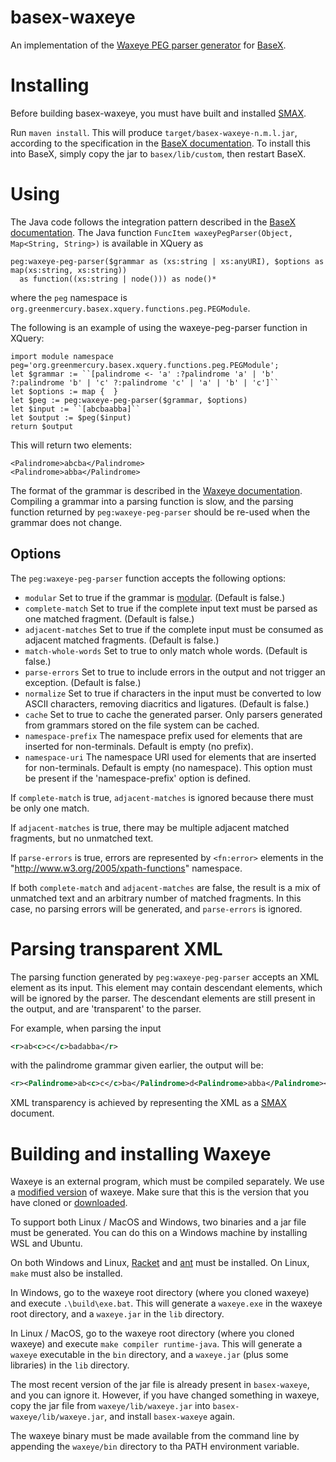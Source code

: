 # basex-waxeye

An implementation of the [Waxeye PEG parser generator](https://waxeye.org/) for [BaseX](https://github.com/BaseXdb/basex).


# Installing

Before building basex-waxeye, you must have built and installed [SMAX](https://github.com/nverwer/SMAX).

Run `maven install`.
This will produce `target/basex-waxeye-n.m.l.jar`, according to the specification in the [BaseX documentation](https://docs.basex.org/main/Repository#java).
To install this into BaseX, simply copy the jar to `basex/lib/custom`,
then restart BaseX.


# Using

The Java code follows the integration pattern described in the [BaseX documentation](https://docs.basex.org/main/Java_Bindings#integration).
The Java function `FuncItem waxeyPegParser(Object, Map<String, String>)`
is available in XQuery as 

```xquery
peg:waxeye-peg-parser($grammar as (xs:string | xs:anyURI), $options as map(xs:string, xs:string))
  as function((xs:string | node())) as node()*
```

where the `peg` namespace is `org.greenmercury.basex.xquery.functions.peg.PEGModule`.

The following is an example of using the waxeye-peg-parser function in XQuery:

```xquery
import module namespace peg='org.greenmercury.basex.xquery.functions.peg.PEGModule';
let $grammar := ``[palindrome <- 'a' :?palindrome 'a' | 'b' ?:palindrome 'b' | 'c' ?:palindrome 'c' | 'a' | 'b' | 'c']``
let $options := map {  }
let $peg := peg:waxeye-peg-parser($grammar, $options)
let $input := ``[abcbaabba]``
let $output := $peg($input)
return $output
```

This will return two elements:

```
<Palindrome>abcba</Palindrome>
<Palindrome>abba</Palindrome>
```

The format of the grammar is described in the [Waxeye documentation](https://waxeye.org/manual).
Compiling a grammar into a parsing function is slow, and the parsing function returned by `peg:waxeye-peg-parser` should be re-used when the grammar does not change.

## Options

The `peg:waxeye-peg-parser` function accepts the following options:

* `modular` Set to true if the grammar is [modular](https://waxeye.org/manual#_modular_grammars). (Default is false.)
* `complete-match` Set to true if the complete input text must be parsed as one matched fragment. (Default is false.)
* `adjacent-matches` Set to true if the complete input must be consumed as adjacent matched fragments. (Default is false.)
* `match-whole-words` Set to true to only match whole words. (Default is false.)
* `parse-errors` Set to true to include errors in the output and not trigger an exception. (Default is false.)
* `normalize` Set to true if characters in the input must be converted to low ASCII characters, removing diacritics and ligatures. (Default is false.)
* `cache` Set to true to cache the generated parser. Only parsers generated from grammars stored on the file system can be cached.
* `namespace-prefix` The namespace prefix used for elements that are inserted for non-terminals. Default is empty (no prefix).
* `namespace-uri` The namespace URI used for elements that are inserted for non-terminals. Default is empty (no namespace). This option must be present if the 'namespace-prefix' option is defined.


If `complete-match` is true, `adjacent-matches` is ignored because there must be only one match.

If `adjacent-matches` is true, there may be multiple adjacent matched fragments, but no unmatched text.

If `parse-errors` is true, errors are represented by `<fn:error>` elements in the "http://www.w3.org/2005/xpath-functions" namespace.

If both `complete-match` and `adjacent-matches` are false, the result is a mix of unmatched text and an arbitrary number of matched fragments.
In this case, no parsing errors will be generated, and `parse-errors` is ignored.


# Parsing transparent XML

The parsing function generated by `peg:waxeye-peg-parser` accepts an XML element as its input.
This element may contain descendant elements, which will be ignored by the parser.
The descendant elements are still present in the output, and are 'transparent' to the parser.

For example, when parsing the input

```xml
<r>ab<c>c</c>badabba</r>
```

with the palindrome grammar given earlier, the output will be:

```xml
<r><Palindrome>ab<c>c</c>ba</Palindrome>d<Palindrome>abba</Palindrome></r>
```

XML transparency is achieved by representing the XML as a [SMAX](https://github.com/nverwer/SMAX) document.


# Building and installing Waxeye

Waxeye is an external program, which must be compiled separately.
We use a [modified version](https://github.com/nverwer/waxeye) of waxeye.
Make sure that this is the version that you have cloned or [downloaded](https://github.com/nverwer/waxeye/archive/refs/heads/master.zip).

To support both Linux / MacOS and Windows, two binaries and a jar file must be generated.
You can do this on a Windows machine by installing WSL and Ubuntu.

On both Windows and Linux, [Racket](http://racket-lang.org) and [ant](https://ant.apache.org/) must be installed.
On Linux, `make` must also be installed.

In Windows, go to the waxeye root directory (where you cloned waxeye) and execute `.\build\exe.bat`.
This will generate a `waxeye.exe` in the waxeye root directory, and a `waxeye.jar` in the `lib` directory.

In Linux / MacOS, go to the waxeye root directory (where you cloned waxeye) and execute `make compiler runtime-java`.
This will generate a `waxeye` executable in the `bin` directory, and a `waxeye.jar` (plus some libraries) in the `lib` directory.

The most recent version of the jar file is already present in `basex-waxeye`, and you can ignore it.
However, if you have changed something in waxeye, copy the jar file from `waxeye/lib/waxeye.jar` into `basex-waxeye/lib/waxeye.jar`, and install `basex-waxeye` again.

The waxeye binary must be made available from the command line by appending the `waxeye/bin` directory to tha PATH environment variable.
